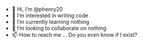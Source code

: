 - 👋 Hi, I’m @phenry20
- 👀 I’m interested in writing code
- 🌱 I’m currently learning nothing
- 💞️ I’m looking to collaborate on nothing
- 📫 How to reach me ... Do you even know if I exist?

<!---
phenry20/phenry20 is a ✨ special ✨ repository because its `README.md` (this file) appears on your GitHub profile.
You can click the Preview link to take a look at your changes.
--->
